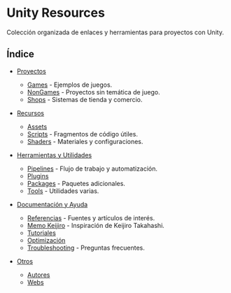 # Unity Resources

Colección organizada de enlaces y herramientas para proyectos con Unity.

## Índice

- [Proyectos](Proyectos/README.md)
  - [Games](Proyectos/Games/README.md) - Ejemplos de juegos.
  - [NonGames](Proyectos/NonGames/README.md) - Proyectos sin temática de juego.
  - [Shops](Proyectos/Shops/README.md) - Sistemas de tienda y comercio.

- [Recursos](Recursos/README.md)
  - [Assets](Recursos/Assets/README.md)
  - [Scripts](Recursos/Scripts/README.md) - Fragmentos de código útiles.
  - [Shaders](Recursos/Shaders/README.md) - Materiales y configuraciones.

- [Herramientas y Utilidades](Herramientas_y_Utilidades/README.md)
  - [Pipelines](Herramientas_y_Utilidades/Pipelines/README.md) - Flujo de trabajo y automatización.
  - [Plugins](Herramientas_y_Utilidades/Plugins/README.md)
  - [Packages](Herramientas_y_Utilidades/Packages/README.md) - Paquetes adicionales.
  - [Tools](Herramientas_y_Utilidades/Tools/README.md) - Utilidades varias.

- [Documentación y Ayuda](Documentacion_y_Ayuda/README.md)
  - [Referencias](Documentacion_y_Ayuda/Referencias/README.md) - Fuentes y artículos de interés.
  - [Memo Keijiro](Documentacion_y_Ayuda/Referencias/keijiro_memo.md) - Inspiración de Keijiro Takahashi.
  - [Tutoriales](Documentacion_y_Ayuda/Tutorials/README.md)
  - [Optimización](Documentacion_y_Ayuda/Optimizacion/README.md)
  - [Troubleshooting](Documentacion_y_Ayuda/Troubleshooting/README.md) - Preguntas frecuentes.

- [Otros](Otros/README.md)
  - [Autores](Otros/Autores/README.md)
  - [Webs](Otros/Webs/README.md)
